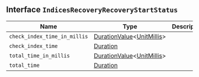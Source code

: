 ## Interface `IndicesRecoveryRecoveryStartStatus`

| Name | Type | Description |
| - | - | - |
| `check_index_time_in_millis` | [DurationValue](./DurationValue.md)<[UnitMillis](./UnitMillis.md)> | &nbsp; |
| `check_index_time` | [Duration](./Duration.md) | &nbsp; |
| `total_time_in_millis` | [DurationValue](./DurationValue.md)<[UnitMillis](./UnitMillis.md)> | &nbsp; |
| `total_time` | [Duration](./Duration.md) | &nbsp; |

